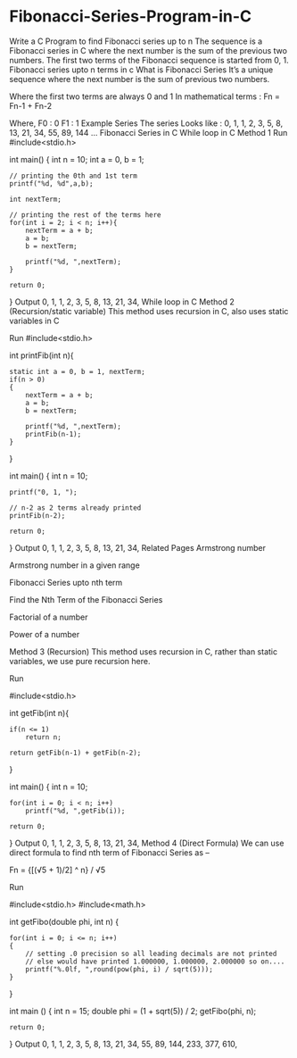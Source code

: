 # Fibonacci-Series-Program-in-C

Write a C Program to find Fibonacci series up to n
The sequence is a Fibonacci series in C where the next number is the sum of the previous two numbers. The first two terms of the Fibonacci sequence is started from 0, 1.
Fibonacci series upto n terms in c
What is Fibonacci Series
It’s a unique sequence where the next number is the sum of previous two numbers.

Where the first two terms are always 0 and 1
In mathematical terms :
Fn = Fn-1 + Fn-2

Where,
F0 : 0
F1 : 1
Example Series
The series Looks like : 0, 1, 1, 2, 3, 5, 8, 13, 21, 34, 55, 89, 144 …
Fibonacci Series in C
While loop in C
Method 1
Run
#include<stdio.h>

int main()
{
    int n = 10;
    int a = 0, b = 1;
    
    // printing the 0th and 1st term
    printf("%d, %d",a,b);
    
    int nextTerm;
    
    // printing the rest of the terms here
    for(int i = 2; i < n; i++){
        nextTerm = a + b;
        a = b;
        b = nextTerm;
        
        printf("%d, ",nextTerm);
    }

    return 0;
}
Output
0, 1, 1, 2, 3, 5, 8, 13, 21, 34, 
While loop in C
Method 2 (Recursion/static variable)
This method uses recursion in C, also uses static variables in C

Run
#include<stdio.h>

int printFib(int n){
    
    static int a = 0, b = 1, nextTerm;    
    if(n > 0)
    {    
        nextTerm = a + b;    
        a = b;    
        b = nextTerm;    
    
        printf("%d, ",nextTerm);
        printFib(n-1);    
    }
    
}

int main()
{
    int n = 10;
    
    printf("0, 1, ");
    
    // n-2 as 2 terms already printed
    printFib(n-2);

    return 0;
}
Output
0, 1, 1, 2, 3, 5, 8, 13, 21, 34, 
Related Pages
Armstrong number

Armstrong number in a given range

Fibonacci Series upto nth term 

Find the Nth Term of the Fibonacci Series

Factorial of a number

Power of a number

Method 3 (Recursion)
This method uses recursion in C, rather than static variables, we use pure recursion here.


Run

#include<stdio.h>

int getFib(int n){
    
    if(n <= 1)
        return n;
        
    return getFib(n-1) + getFib(n-2);
    
}

int main()
{
    int n = 10;

    for(int i = 0; i < n; i++)
        printf("%d, ",getFib(i));

    return 0;
}
Output
0, 1, 1, 2, 3, 5, 8, 13, 21, 34, 
Method 4 (Direct Formula)
We can use direct formula to find nth term of Fibonacci Series as –

Fn = {[(√5 + 1)/2] ^ n} / √5

Run

#include<stdio.h> 
#include<math.h> 

int getFibo(double phi, int n) {
    
    for(int i = 0; i <= n; i++)
    {
        // setting .0 precision so all leading decimals are not printed
        // else would have printed 1.000000, 1.000000, 2.000000 so on....
        printf("%.0lf, ",round(pow(phi, i) / sqrt(5)));
    }
}

int main ()
{
    int n = 15;
    double phi = (1 + sqrt(5)) / 2;
    getFibo(phi, n);
    
    return 0;
}
Output
0, 1, 1, 2, 3, 5, 8, 13, 21, 34, 55, 89, 144, 233, 377, 610, 
